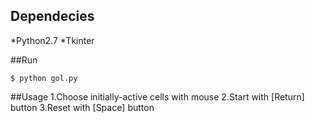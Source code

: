 ## Dependecies
*Python2.7
*Tkinter

##Run
```shell
$ python gol.py
```

##Usage
1.Choose initially-active cells with mouse
2.Start with [Return] button
3.Reset with [Space] button
